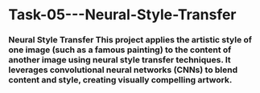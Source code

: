 # Task-05---Neural-Style-Transfer
### **Neural Style Transfer  This project applies the artistic style of one image (such as a famous painting) to the content of another image using neural style transfer techniques. It leverages convolutional neural networks (CNNs) to blend content and style, creating visually compelling artwork.**
